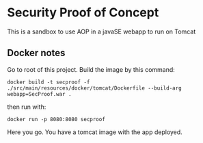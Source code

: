 # Security Proof of Concept
This is a sandbox to use AOP in a javaSE webapp to run on Tomcat

## Docker notes
Go to root of this project. Build the image by this command:
```
docker build -t secproof -f ./src/main/resources/docker/tomcat/Dockerfile --build-arg webapp=SecProof.war .
```
then run with:
```
docker run -p 8080:8080 secproof
```
Here you go. You have a tomcat image with the app deployed.
